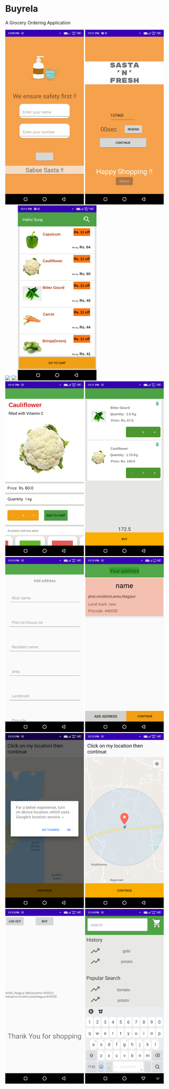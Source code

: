 # Buyrela
A Grocery Ordering Application 

<img src = Screenshots/001.png width = "250" />    <img src = Screenshots/002.png width = "250" />
<img src = Screenshots/003.png width = "250" />
<img src = Screenshots/004.png width = "250" />
<img src = Screenshots/005.png width = "250" />
<img src = Screenshots/006.png width = "250" />
<img src = Screenshots/007.png width = "250" />
<img src = Screenshots/008.png width = "250" />
<img src = Screenshots/009.png width = "250" />
<img src = Screenshots/010.png width = "250" />
<img src = Screenshots/011.png width = "250" />
<img src = Screenshots/012.png width = "250" />
<img src = Screenshots/013.png width = "250" />

